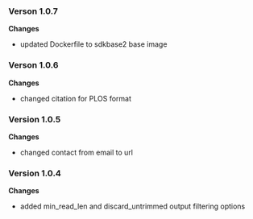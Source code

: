 ### Verson 1.0.7
__Changes__
- updated Dockerfile to sdkbase2 base image

### Verson 1.0.6
__Changes__
- changed citation for PLOS format

### Version 1.0.5
__Changes__
- changed contact from email to url

### Version 1.0.4
__Changes__
- added min_read_len and discard_untrimmed output filtering options
